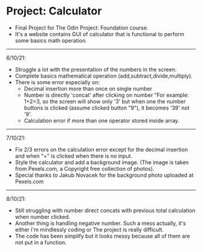 # Project: Calculator

* Final Project for The Odin Project: Foundation course.
* It's a website contains GUI of calculator that is functional to perform some basics math operation.

---
6/10/21:
* Struggle a lot with the presentation of the numbers in the screen.
* Complete basics mathematical operation (add,subtract,divide,multiply).
* There is some error especially on:
    * Decimal insertion more than once on single number
    * Number is directly 'concat' after clicking on number "For example: 1+2=3, so the screen will show only '3' but when one the number buttons is clicked (assume clicked button "9"), it becomes '39' not '9'.
    * Calculation error if more than one operator stored inside array.
---
7/10/21:
* Fix 2/3 errors on the calculation error except for the decimal insertion and when "=" is clicked when there is no input.
* Style the calculator and add a background image. (The image is taken from Pexels.com, a Copyright free collection of photos).
* Special thanks to Jakub Novacek for the background photo uploaded at Pexels.com
---
8/10/21:
* Still struggling with number direct concats with previous total calculation when number clicked.
* Another thing is handling negative number. Such a mess actually, it's either I'm mindlessly coding or The project is really difficult.
* The code has been simplify but it looks messy because all of them are not put in a function.  